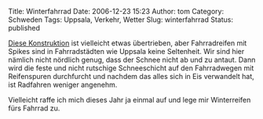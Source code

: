 Title: Winterfahrrad
Date: 2006-12-23 15:23
Author: tom
Category: Schweden
Tags: Uppsala, Verkehr, Wetter
Slug: winterfahrrad
Status: published

[Diese
Konstruktion](http://spluch.blogspot.com/2006/12/ktrack-ultimate-all-terrain-riding.html)
ist vielleicht etwas übertrieben, aber Fahrradreifen mit Spikes sind in
Fahrradstädten wie Uppsala keine Seltenheit. Wir sind hier nämlich nicht
nördlich genug, dass der Schnee nicht ab und zu antaut. Dann wird die
feste und nicht rutschige Schneeschicht auf den Fahrradwegen mit
Reifenspuren durchfurcht und nachdem das alles sich in Eis verwandelt
hat, ist Radfahren weniger angenehm.

Vielleicht raffe ich mich dieses Jahr ja einmal auf und lege mir
Winterreifen fürs Fahrrad zu.


